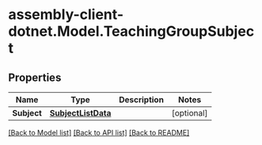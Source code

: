 # assembly-client-dotnet.Model.TeachingGroupSubject
## Properties

Name | Type | Description | Notes
------------ | ------------- | ------------- | -------------
**Subject** | [**SubjectListData**](SubjectListData.md) |  | [optional] 

[[Back to Model list]](../README.md#documentation-for-models) [[Back to API list]](../README.md#documentation-for-api-endpoints) [[Back to README]](../README.md)

